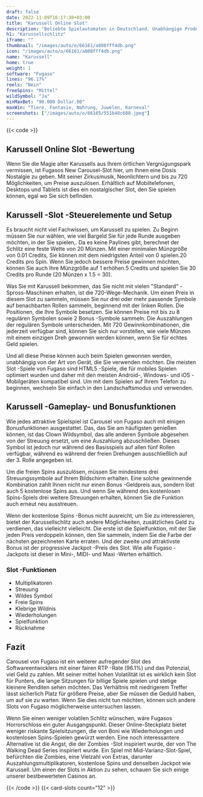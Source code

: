 ```yaml
---
draft: false
date: 2022-11-09T16:17:38+03:00
title: "Karussell Online Slot"
description: "Beliebte Spielautomaten in Deutschland. Unabhängige Produktbewertungen und exklusive Anmeldeangebote. Jetzt spielen!"
h1: "Karussellschlitz"
iframe: ""
thumbnail: "/images/auto/o/66161/a808fff4db.png"
icon: "/images/auto/o/66161/a808fff4db.png"
name: "Karussell"
home: true
weight: 1
software: "Fugaso"
lines: "96.17%"
reels: "Nein"
freeSpins: "Mittel"
wildSymbol: "Ja"
minMaxBet: "90.000 Dollar.00"
maxWin: "Tiere, Fantasie, Nahrung, Juwelen, Karneval"
screenshots: ["/images/auto/o/66165/551b48c608.jpeg"]
---
```


{{< code >}}<h2>Karussell Online Slot -Bewertung</h2><p>Wenn Sie die Magie alter Karussells aus Ihrem örtlichen Vergnügungspark vermissen, ist Fugasos New Carousel-Slot hier, um Ihnen eine Dosis Nostalgie zu geben. Mit seiner Zirkusmusik, Neonlichtern und bis zu 720 Möglichkeiten, um Preise auszulösen. Erhältlich auf Mobiltelefonen, Desktops und Tablets ist dies ein nostalgischer Slot, den Sie spielen können, egal wo Sie sich befinden.</p><h2>Karussell -Slot -Steuerelemente und Setup</h2><p>Es braucht nicht viel Fachwissen, um Karussell zu spielen. Zu Beginn müssen Sie nur wählen, wie viel Bargeld Sie für jede Runde ausgeben möchten, in der Sie spielen,. Da es keine Paylines gibt, berechnet der Schlitz eine feste Wette von 20 Münzen. Mit einer minimalen Münzgröße von 0.01 Credits, Sie können mit dem niedrigsten Anteil von 0 spielen.20 Credits pro Spin. Wenn Sie jedoch bessere Preise gewinnen möchten, können Sie auch Ihre Münzgröße auf 1 erhöhen.5 Credits und spielen Sie 30 Credits pro Runde (20 Münzen x 1.5 = 30).</p><p>Was Sie mit Karussell bekommen, das Sie nicht mit vielen "Standard" -Spross-Maschinen erhalten, ist die 720-Wege-Mechanik. Um einen Preis in diesem Slot zu sammeln, müssen Sie nur drei oder mehr passende Symbole auf benachbarten Rollen sammeln, beginnend mit der linken Rollen. Die Positionen, die Ihre Symbole besetzen. Sie können Preise mit bis zu 8 regulären Symbolen sowie 2 Bonus -Symbole sammeln. Die Auszahlungen der regulären Symbole unterscheiden. Mit 720 Gewinnkombinationen, die jederzeit verfügbar sind, können Sie sich nur vorstellen, wie viele Münzen mit einem einzigen Dreh gewonnen werden können, wenn Sie für echtes Geld spielen.</p><p>Und all diese Preise können auch beim Spielen gewonnen werden, unabhängig von der Art von Gerät, die Sie verwenden möchten. Die meisten Slot -Spiele von Fugaso sind HTML5 -Spiele, die für mobiles Spielen optimiert wurden und daher mit den meisten Android-, Windows- und iOS -Mobilgeräten kompatibel sind. Um mit dem Spielen auf Ihrem Telefon zu beginnen, wechseln Sie einfach in den Landschaftsmodus und verwenden.</p><h2>Karussell -Gameplay- und Bonusfunktionen</h2><p>Wie jedes attraktive Spielspiel ist Carousel von Fugaso auch mit einigen Bonusfunktionen ausgestattet. Das, das Sie am häufigsten genießen können, ist das Clown Wildsymbol, das alle anderen Symbole abgesehen von der Streuung ersetzt, um eine Auszahlung abzuschließen. Dieses Symbol ist jedoch nur während des Basisspiels auf allen fünf Rollen verfügbar, während es während der freien Drehungen ausschließlich auf der 3. Rolle angegeben ist.</p><p>Um die freien Spins auszulösen, müssen Sie mindestens drei Streuungssymbole auf Ihrem Bildschirm erhalten. Eine solche gewinnende Kombination zahlt Ihnen nicht nur einen Bonus -Geldpreis aus, sondern löst auch 5 kostenlose Spins aus. Und wenn Sie während des kostenlosen Spins-Spiels drei weitere Streuungen erhalten, können Sie die Funktion auch erneut neu ausstreuen.</p><p>Wenn der kostenlose Spins -Bonus nicht ausreicht, um Sie zu interessieren, bietet der Karussellschlitz auch andere Möglichkeiten, zusätzliches Geld zu verdienen, das vielleicht vielleicht. Die erste ist die Spielfunktion, mit der Sie jeden Preis verdoppeln können, den Sie sammeln, indem Sie die Farbe der nächsten gezeichneten Karte erraten. Und der zweite und attraktivste Bonus ist der progressive Jackpot -Preis des Slot. Wie alle Fugaso -Jackpots ist dieser in Mini-, MIDI- und Maxi -Werten erhältlich.</p><h3>
Slot -Funktionen</h3><ul>
<li></span>
Multiplikatoren</li>
<li></span>
Streuung</li>
<li></span>
Wildes Symbol</li>
<li></span>
Freie Spins</li>
<li></span>
Klebrige Wildnis</li>
<li></span>
Wiederholungen</li>
<li></span>
Spielfunktion</li>
<li></span>
Rücknahme</li></ul><h2>Fazit</h2><p>Carousel von Fugaso ist ein weiterer aufregender Slot des Softwareentwicklers mit einer fairen RTP -Rate (96.1%) und das Potenzial, viel Geld zu zahlen. Mit seiner mittel hohen Volatilität ist es wirklich kein Slot für Punters, die lange Sitzungen für billige Spiele spielen und stetige kleinere Renditen sehen möchten. Das Verhältnis mit niedrigerem Treffer lässt sicherlich Platz für größere Preise, aber Sie müssen die Geduld haben, um auf sie zu warten. Wenn Sie dies nicht tun möchten, können sich andere Slots von Fugaso möglicherweise untersuchen lassen.</p><p>Wenn Sie einen weniger volatilen Schlitz wünschen, wäre Fugasos Horrorschloss ein guter Ausgangspunkt. Dieser Online-Steckplatz bietet weniger riskante Spielsitzungen, die von Boni wie Wiederholungen und kostenlosen Spins-Spielen gewürzt werden. Eine noch interessantere Alternative ist die Angst, die der Zombies -Slot inspiriert wurde, der von The Walking Dead Series inspiriert wurde. Ein Spiel mit Mid-Varianz-Slot-Spiel, befürchten die Zombies, eine Vielzahl von Extras, darunter Auszahlungsmultiplikatoren, kostenlose Spins und denselben Jackpot wie Karussell. Um einen der Slots in Aktion zu sehen, schauen Sie sich einige unserer bestbewerteten Casinos an.</p>{{< /code >}}
 {{< card-slots count="12" >}}